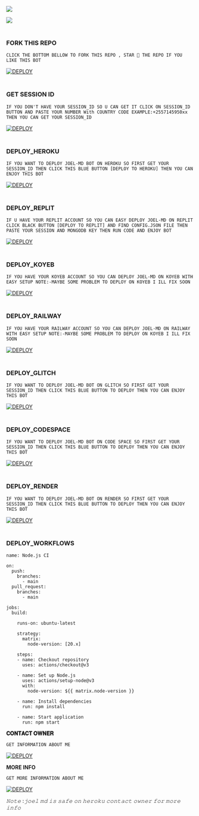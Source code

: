 


<a><img src='https://i.imgur.com/LyHic3i.gif'/></a>



<img align="center" height="auto"
src="https://cardivo.vercel.app/api?name=BENTLEY%20&description=THE%20FORGOTEN%20PROJECT%20BY%20MARISEL%20&image=https://i.imgur.com/QWwRmeo.jpeg?v=4&backgroundColor=%23ecf0f1&github=betingrich&pattern=leaf&colorPattern=%23eaeaea"/>








### <br> FORK THIS REPO



`CLICK THE BOTTOM BELLOW TO FORK THIS REPO , STAR 🌟 THE REPO IF YOU LIKE THIS BOT`



<a href='https://github.com/joeljamestech/JOEL-MD/fork' target="_blank"><img alt='DEPLOY' src='https://img.shields.io/badge/FORK REPO-h?color=navy&style=for-the-badge&logo=visualstudiocode'/></a></p>



### <br>GET SESSION ID 
`IF YOU DON'T HAVE YOUR SESSION_ID SO U CAN GET IT CLICK ON SESSION_ID BUTTON AND PASTE YOUR NUMBER With COUNTRY CODE EXAMPLE:+2557145950xx THEN YOU CAN GET YOUR SESSION_ID`




<a href='https://lively-starship-7378eb.netlify.app' target="_blank"><img alt='DEPLOY' src='https://img.shields.io/badge/PAIR CODE-h?color=navy&style=for-the-badge&logo=visualstudiocode'/></a></p>


 
### <br>    DEPLOY_HEROKU 

`IF YOU WANT TO DEPLOY JOEL-MD BOT ON HEROKU SO FIRST GET YOUR SESSION_ID THEN CLICK THIS BLUE BUTTON [DEPLOY TO HEROKU] THEN YOU CAN ENJOY THIS BOT`

 

<a href='https://effulgent-basbousa-1bfe4a.netlify.app/' target="_blank"><img alt='DEPLOY' src='https://img.shields.io/badge/HEROKU-h?color=navy&style=for-the-badge&logo=visualstudiocode'/></a></p>



### <br>     DEPLOY_REPLIT 

`IF U HAVE YOUR REPLIT ACCOUNT SO YOU CAN EASY DEPLOY JOEL-MD ON REPLIT CLICK BLACK BUTTON [DEPLOY TO REPLIT] AND FIND CONFIG.JSON FILE THEN PASTE YOUR SESSION AND MONGODB KEY THEN RUN CODE AND ENJOY BOT`



<a href='https://effulgent-basbousa-1bfe4a.netlify.app/' target="_blank"><img alt='DEPLOY' src='https://img.shields.io/badge/REPLIT-h?color=navy&style=for-the-badge&logo=visualstudiocode'/></a></p>



### <br>   DEPLOY_KOYEB 

`IF YOU HAVE YOUR KOYEB ACCOUNT SO YOU CAN DEPLOY JOEL-MD ON KOYEB WITH EASY SETUP NOTE:-MAYBE SOME PROBLEM TO DEPLOY ON KOYEB I ILL FIX SOON `



<a href='https://effulgent-basbousa-1bfe4a.netlify.app/' target="_blank"><img alt='DEPLOY' src='https://img.shields.io/badge/KOYEB-h?color=navy&style=for-the-badge&logo=visualstudiocode'/></a></p>


### <br>  DEPLOY_RAILWAY 

`IF YOU HAVE YOUR RAILWAY ACCOUNT SO YOU CAN DEPLOY JOEL-MD ON RAILWAY WITH EASY SETUP NOTE:-MAYBE SOME PROBLEM TO DEPLOY ON KOYEB I ILL FIX SOON`


<a href='https://effulgent-basbousa-1bfe4a.netlify.app/' target="_blank"><img alt='DEPLOY' src='https://img.shields.io/badge/RAILWAY-h?color=navy&style=for-the-badge&logo=visualstudiocode'/></a></p>


### <br>   DEPLOY_GLITCH 


`IF YOU WANT TO DEPLOY JOEL-MD BOT ON GLITCH SO FIRST GET YOUR SESSION_ID THEN CLICK THIS BLUE BUTTON TO DEPLOY THEN YOU CAN ENJOY THIS BOT`



<a href='https://effulgent-basbousa-1bfe4a.netlify.app/' target="_blank"><img alt='DEPLOY' src='https://img.shields.io/badge/GLITCH-h?color=navy&style=for-the-badge&logo=visualstudiocode'/></a></p>




### <br>   DEPLOY_CODESPACE 


`IF YOU WANT TO DEPLOY JOEL-MD BOT ON CODE SPACE SO FIRST GET YOUR SESSION_ID THEN CLICK THIS BLUE BUTTON TO DEPLOY THEN YOU CAN ENJOY THIS BOT`



<a href='https://effulgent-basbousa-1bfe4a.netlify.app/' target="_blank"><img alt='DEPLOY' src='https://img.shields.io/badge/CDSPACE-h?color=navy&style=for-the-badge&logo=visualstudiocode'/></a></p>



### <br>    DEPLOY_RENDER 

`IF YOU WANT TO DEPLOY JOEL-MD BOT ON RENDER SO FIRST GET YOUR SESSION_ID THEN CLICK THIS BLUE BUTTON TO DEPLOY THEN YOU CAN ENJOY THIS BOT`




<a href='https://effulgent-basbousa-1bfe4a.netlify.app/' target="_blank"><img alt='DEPLOY' src='https://img.shields.io/badge/RENDER-h?color=navy&style=for-the-badge&logo=visualstudiocode'/></a></p>



### <br>    DEPLOY_WORKFLOWS 
```
name: Node.js CI

on:
  push:
    branches:
      - main
  pull_request:
    branches:
      - main

jobs:
  build:

    runs-on: ubuntu-latest

    strategy:
      matrix:
        node-version: [20.x]

    steps:
    - name: Checkout repository
      uses: actions/checkout@v3

    - name: Set up Node.js
      uses: actions/setup-node@v3
      with:
        node-version: ${{ matrix.node-version }}

    - name: Install dependencies
      run: npm install

    - name: Start application
      run: npm start

```




 **𝐂𝐎𝐍𝐓𝐀𝐂𝐓 𝐎𝐖𝐍𝐄𝐑**






`GET INFORMATION ABOUT ME `




<a href='https://joeljamestech.netlify.app' target="_blank"><img alt='DEPLOY' src='https://img.shields.io/badge/CONTACT ME-h?color=navy&style=for-the-badge&logo=visualstudiocode'/></a></p>




**MORE INFO**





`GET MORE INFORMATION ABOUT ME`



<a href='https://my-users-livid.vercel.app/' target="_blank"><img alt='DEPLOY' src='https://img.shields.io/badge/MORE INFO-h?color=navy&style=for-the-badge&logo=visualstudiocode'/></a></p>




















*𝙽𝚘𝚝𝚎* :*𝚓𝚘𝚎𝚕 𝚖𝚍 𝚒𝚜 𝚜𝚊𝚏𝚎 𝚘𝚗 𝚑𝚎𝚛𝚘𝚔𝚞 𝚌𝚘𝚗𝚝𝚊𝚌𝚝 𝚘𝚠𝚗𝚎𝚛 𝚏𝚘𝚛 𝚖𝚘𝚛𝚎 𝚒𝚗𝚏𝚘*

